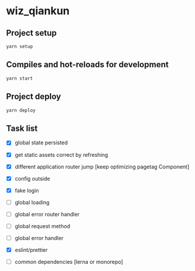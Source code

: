 # wiz_qiankun

## Project setup

```
yarn setup
```

## Compiles and hot-reloads for development

```
yarn start
```

## Project deploy

```
yarn deploy
```

## Task list

- [x] global state persisted

- [x] get static assets correct by refreshing

- [x] different application router jump [keep optimizing pagetag Component]

- [x] config outside

- [x] fake login

- [ ] global loading

- [ ] global error router handler

- [ ] global request method

- [ ] global error handler

- [x] eslint/prettier

- [ ] common dependencies [lerna or monorepo]

